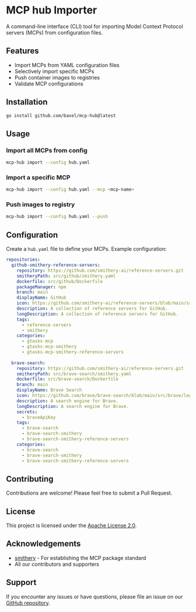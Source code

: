 # MCP hub Importer

A command-line interface (CLI) tool for importing Model Context Protocol servers (MCPs) from configuration files.

## Features

- Import MCPs from YAML configuration files
- Selectively import specific MCPs
- Push container images to registries
- Validate MCP configurations

## Installation

```bash
go install github.com/baxel/mcp-hub@latest
```

## Usage

### Import all MCPs from config

```bash
mcp-hub import --config hub.yaml
```

### Import a specific MCP

```bash
mcp-hub import --config hub.yaml --mcp <mcp-name>
```

### Push images to registry

```bash
mcp-hub import --config hub.yaml --push
```

## Configuration

Create a `hub.yaml` file to define your MCPs. Example configuration:

```yaml
repositories:
  github-smithery-reference-servers:
    repository: https://github.com/smithery-ai/reference-servers.git
    smitheryPath: src/github/smithery.yaml
    dockerfile: src/github/Dockerfile
    packageManager: npm
    branch: main
    displayName: GitHub
    icon: https://github.com/smithery-ai/reference-servers/blob/main/src/github/gtasks-mcp/logo.jpg
    description: A collection of reference servers for GitHub.
    longDescription: A collection of reference servers for GitHub.
    tags:
      - reference-servers
      - smithery
    categories:
      - gtasks-mcp
      - gtasks-mcp-smithery
      - gtasks-mcp-smithery-reference-servers
  
  brave-search:
    repository: https://github.com/smithery-ai/reference-servers.git
    smitheryPath: src/brave-search/smithery.yaml
    dockerfile: src/brave-search/Dockerfile
    branch: main
    displayName: Brave Search
    icon: https://github.com/brave/brave-search/blob/main/src/brave/logo.jpg
    description: A search engine for Brave.
    longDescription: A search engine for Brave.
    secrets:
      - braveApiKey
    tags:
      - brave-search
      - brave-search-smithery
      - brave-search-smithery-reference-servers
    categories:
      - brave-search
      - brave-search-smithery
      - brave-search-smithery-reference-servers
```

## Contributing

Contributions are welcome! Please feel free to submit a Pull Request.

## License

This project is licensed under the [Apache License 2.0](LICENSE).

## Acknowledgements

- [smithery](https://smithery.ai/) - For establishing the MCP package standard
- All our contributors and supporters

## Support

If you encounter any issues or have questions, please file an issue on our [GitHub repository](https://github.com/baxel/mcp-hub/issues).
